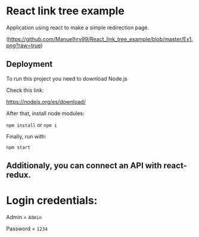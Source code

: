 # React link tree example

Application using react to make a simple redirection page.

(https://github.com/Manuelhrv99/React_link_tree_example/blob/master/Ex1.png?raw=true)

## Deployment

To run this project you need to download Node.js

Check this link:

https://nodejs.org/es/download/

After that, install node modules:

`npm install` or `npm i`

Finally, run with:

`npm start`

## Additionaly, you can connect an API with react-redux.

# Login credentials:

Admin = `Admin`

Password = `1234`
